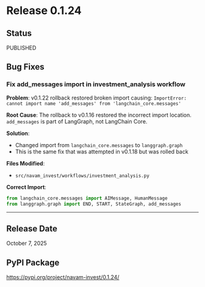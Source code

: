 # Release 0.1.24

## Status
PUBLISHED

## Bug Fixes

### Fix add_messages import in investment_analysis workflow

**Problem**: v0.1.22 rollback restored broken import causing:
`ImportError: cannot import name 'add_messages' from 'langchain_core.messages'`

**Root Cause**: The rollback to v0.1.16 restored the incorrect import location. `add_messages` is part of LangGraph, not LangChain Core.

**Solution**:
- Changed import from `langchain_core.messages` to `langgraph.graph`
- This is the same fix that was attempted in v0.1.18 but was rolled back

**Files Modified**:
- `src/navam_invest/workflows/investment_analysis.py`

**Correct Import**:
```python
from langchain_core.messages import AIMessage, HumanMessage
from langgraph.graph import END, START, StateGraph, add_messages
```

---

## Release Date
October 7, 2025

## PyPI Package
https://pypi.org/project/navam-invest/0.1.24/
